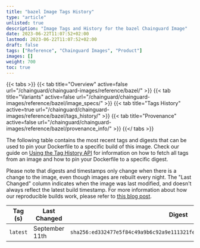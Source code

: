 ```yaml
---
title: "bazel Image Tags History"
type: "article"
unlisted: true
description: "Image Tags and History for the bazel Chainguard Image"
date: 2023-06-22T11:07:52+02:00
lastmod: 2023-06-22T11:07:52+02:00
draft: false
tags: ["Reference", "Chainguard Images", "Product"]
images: []
weight: 700
toc: true
---
```


{{< tabs >}}
{{< tab title="Overview" active=false url="/chainguard/chainguard-images/reference/bazel/" >}}
{{< tab title="Variants" active=false url="/chainguard/chainguard-images/reference/bazel/image_specs/" >}}
{{< tab title="Tags History" active=true url="/chainguard/chainguard-images/reference/bazel/tags_history/" >}}
{{< tab title="Provenance" active=false url="/chainguard/chainguard-images/reference/bazel/provenance_info/" >}}
{{</ tabs >}}

The following table contains the most recent tags and digests that can be used to pin your Dockerfile to a specific build of this image. Check our guide on [Using the Tag History API](/chainguard/chainguard-images/using-the-tag-history-api/) for information on how to fetch all tags from an image and how to pin your Dockerfile to a specific digest.

Please note that digests and timestamps only change when there is a change to the image, even though images are rebuilt every night. The "Last Changed" column indicates when the image was last modified, and doesn't always reflect the latest build timestamp. For more information about how our reproducible builds work, please refer to [this blog post](https://www.chainguard.dev/unchained/reproducing-chainguards-reproducible-image-builds).

| Tag (s)   | Last Changed   | Digest                                                                    |
|-----------|----------------|---------------------------------------------------------------------------|
|  `latest` | September 11th | `sha256:ed332477e5f84c49a9b6c92a9e111321fe7fbfa6b882c074336d8fa115f0d9bd` |

